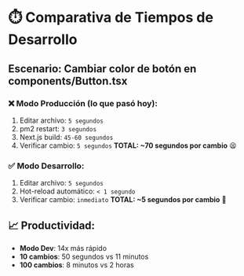 # ⏱️ Comparativa de Tiempos de Desarrollo

## Escenario: Cambiar color de botón en components/Button.tsx

### ❌ Modo Producción (lo que pasó hoy):
1. Editar archivo: `5 segundos`
2. pm2 restart: `3 segundos` 
3. Next.js build: `45-60 segundos`
4. Verificar cambio: `5 segundos`
**TOTAL: ~70 segundos por cambio** 😫

### ✅ Modo Desarrollo:
1. Editar archivo: `5 segundos`
2. Hot-reload automático: `< 1 segundo`
3. Verificar cambio: `inmediato`
**TOTAL: ~5 segundos por cambio** 🚀

## 📈 Productividad:
- **Modo Dev**: 14x más rápido
- **10 cambios**: 50 segundos vs 11 minutos
- **100 cambios**: 8 minutos vs 2 horas
